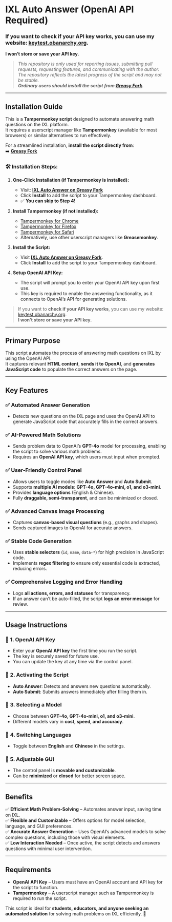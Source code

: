 # IXL Auto Answer (OpenAI API Required)

### If you want to **check if your API key works**, you can use my website: [keytest.obanarchy.org](https://keytest.obanarchy.org).  
**I won’t store or save your API key.**

> *This repository is only used for reporting issues, submitting pull requests, requesting features, and communicating with the author.  
> The repository reflects the latest progress of the script and may not be stable.  
> **Ordinary users should install the script from [Greasy Fork](https://greasyfork.org/zh-CN/scripts/517259-ixl-auto-answer-openai-api-requid).***  

---

## **Installation Guide**

This is a **Tampermonkey script** designed to automate answering math questions on the IXL platform.  
It requires a userscript manager like **Tampermonkey** (available for most browsers) or similar alternatives to run effectively.  

For a streamlined installation, **install the script directly from**:  
➡️ **[Greasy Fork](https://greasyfork.org/zh-CN/scripts/517259-ixl-auto-answer-openai-api-requid)**  

### 🛠 Installation Steps:

1. **One-Click Installation (if Tampermonkey is installed):**  
   - Visit: **[IXL Auto Answer on Greasy Fork](https://greasyfork.org/zh-CN/scripts/517259-ixl-auto-answer-openai-api-requid)**  
   - Click **Install** to add the script to your Tampermonkey dashboard.  
   - ✅ **You can skip to Step 4!**

2. **Install Tampermonkey (if not installed):**  
   - [Tampermonkey for Chrome](https://chrome.google.com/webstore/detail/dhdgffkkebhmkfjojejmpbldmpobfkfo)  
   - [Tampermonkey for Firefox](https://addons.mozilla.org/en-US/firefox/addon/tampermonkey/)  
   - [Tampermonkey for Safari](https://apps.apple.com/app/apple-store/id1482490089)  
   - Alternatively, use other userscript managers like **Greasemonkey**.

3. **Install the Script:**  
   - Visit **[IXL Auto Answer on Greasy Fork](https://greasyfork.org/zh-CN/scripts/517259-ixl-auto-answer-openai-api-requid)**.  
   - Click **Install** to add the script to your Tampermonkey dashboard.

4. **Setup OpenAI API Key:**  
   - The script will prompt you to enter your OpenAI API key upon first use.  
   - This key is required to enable the answering functionality, as it connects to OpenAI’s API for generating solutions.  

> If you want to **check if your API key works**, you can use my website:  
> [keytest.obanarchy.org](https://keytest.obanarchy.org).  
> **I won’t store or save your API key.**  

---

## **Primary Purpose**
This script automates the process of answering math questions on IXL by using the OpenAI API.  
It captures relevant **HTML content**, **sends it to OpenAI**, and **generates JavaScript code** to populate the correct answers on the page.

---

## **Key Features**

### ✅ **Automated Answer Generation**
- Detects new questions on the IXL page and uses the OpenAI API to generate JavaScript code that accurately fills in the correct answers.

### ✅ **AI-Powered Math Solutions**
- Sends problem data to OpenAI’s **GPT-4o** model for processing, enabling the script to solve various math problems.
- Requires an **OpenAI API key**, which users must input when prompted.

### ✅ **User-Friendly Control Panel**
- Allows users to toggle modes like **Auto Answer** and **Auto Submit**.
- Supports **multiple AI models**: **GPT-4o, GPT-4o-mini, o1, and o3-mini**.
- Provides **language options** (English & Chinese).
- Fully **draggable, semi-transparent**, and can be minimized or closed.

### ✅ **Advanced Canvas Image Processing**
- Captures **canvas-based visual questions** (e.g., graphs and shapes).
- Sends captured images to OpenAI for accurate answers.

### ✅ **Stable Code Generation**
- Uses **stable selectors** (`id`, `name`, `data-*`) for high precision in JavaScript code.
- Implements **regex filtering** to ensure only essential code is extracted, reducing errors.

### ✅ **Comprehensive Logging and Error Handling**
- Logs **all actions, errors, and statuses** for transparency.
- If an answer can’t be auto-filled, the script **logs an error message** for review.

---

## **Usage Instructions**

### 🔹 **1. OpenAI API Key**
- Enter your **OpenAI API key** the first time you run the script.
- The key is securely saved for future use.
- You can update the key at any time via the control panel.

### 🔹 **2. Activating the Script**
- **Auto Answer**: Detects and answers new questions automatically.
- **Auto Submit**: Submits answers immediately after filling them in.

### 🔹 **3. Selecting a Model**
- Choose between **GPT-4o, GPT-4o-mini, o1, and o3-mini**.
- Different models vary in **cost, speed, and accuracy**.

### 🔹 **4. Switching Languages**
- Toggle between **English** and **Chinese** in the settings.

### 🔹 **5. Adjustable GUI**
- The control panel is **movable and customizable**.
- Can be **minimized** or **closed** for better screen space.

---

## **Benefits**

✅ **Efficient Math Problem-Solving** – Automates answer input, saving time on IXL.  
✅ **Flexible and Customizable** – Offers options for model selection, language, and GUI preferences.  
✅ **Accurate Answer Generation** – Uses OpenAI’s advanced models to solve complex questions, including those with visual elements.  
✅ **Low Interaction Needed** – Once active, the script detects and answers questions with minimal user intervention.  

---

## **Requirements**

- **OpenAI API Key** – Users must have an OpenAI account and API key for the script to function.  
- **Tampermonkey** – A userscript manager such as Tampermonkey is required to run the script.  

This script is ideal for **students, educators, and anyone seeking an automated solution** for solving math problems on IXL efficiently. 🚀
